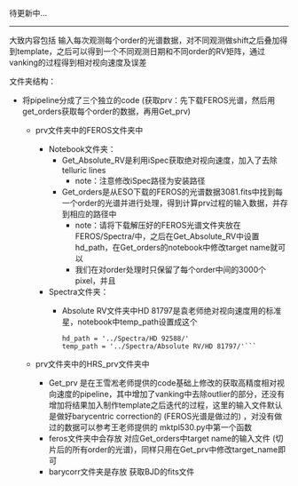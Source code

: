 待更新中...

----





大致内容包括 输入每次观测每个order的光谱数据，对不同观测做shift之后叠加得到template，之后可以得到一个不同观测日期和不同order的RV矩阵，通过vanking的过程得到相对视向速度及误差



文件夹结构：

- 将pipeline分成了三个独立的code (获取prv：先下载FEROS光谱，然后用get_orders获取每个order的数据，再用Get_prv)
  - prv文件夹中的FEROS文件夹中
    - Notebook文件夹：
      - Get_Absolute_RV是利用iSpec获取绝对视向速度，加入了去除telluric lines
        - note：注意修改iSpec路径为安装路径
      - Get_orders是从ESO下载的FEROS的光谱数据3081.fits中找到每一个order的光谱并进行处理，得到计算prv过程的输入数据，并存到相应的路径中
        - note：请将下载解压好的FEROS光谱文件夹放在FEROS/Spectra/中，之后在Get_Absolute_RV中设置hd_path，在Get_orders的notebook中修改target name就可以
        - 我们在对order处理时只保留了每个order中间的3000个pixel，并且
    - Spectra文件夹：
      - Absolute RV文件夹中HD 81797是袁老师绝对视向速度用的标准星，notebook中temp_path设置成这个
      
        ```no-highlight
        hd_path = '../Spectra/HD 92588/'
        temp_path = '../Spectra/Absolute RV/HD 81797/'``` 
        ```
    
  - prv文件夹中的HRS_prv文件夹中
      
      - Get_prv 是在王雪凇老师提供的code基础上修改的获取高精度相对视向速度的pipeline，其中增加了vanking中去除outlier的部分，还没有增加将结果加入制作template之后迭代的过程，这里的输入文件默认是做好barycentric correction的 (FEROS光谱是做过的) ，对没有做过的数据可以参考王老师提供的 mktpl530.py中第一个函数
      - feros文件夹中会存放 对应Get_orders中target name的输入文件 (切片后的所有order的光谱)，同样只用在Get_prv中修改target_name即可
      - barycorr文件夹是存放 获取BJD的fits文件

